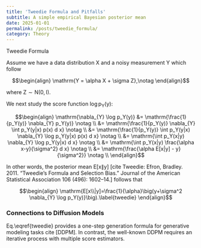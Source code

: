```yaml
---
title: 'Tweedie Formula and Pitfalls'
subtitle: A simple empirical Bayesian posterior mean
date: 2025-01-01
permalink: /posts/tweedie_formula/
category: Theory
---
```


Tweedie Formula

Assume we have a data distribution $\mathrm{X}$ and a noisy measurement $\mathrm{Y}$ which follow

$$\begin{align}
    \mathrm{Y = \alpha X + \sigma Z},\notag
\end{align}$$

where $\mathrm{Z \sim N(0, {I})}$.


We next study the score function $\mathrm{\log p_Y(y)}$:

$$\begin{align}
    \mathrm{\nabla_{Y} \log p_Y(y)} &= \mathrm{\frac{1}{p_Y(y)} \nabla_{Y} p_Y(y)} \notag \\
                           &= \mathrm{\frac{1}{p_Y(y)} \nabla_{Y} \int p_Y(y|x) p(x) d x} \notag \\
                           &= \mathrm{\frac{1}{p_Y(y)} \int p_Y(y|x) \nabla_{Y} \log p_Y(y|x) p(x) d x} \notag \\
                           &= \mathrm{\int p_Y(x|y) \nabla_{Y} \log p_Y(y|x) d x} \notag \\
                           &= \mathrm{\int p_Y(x|y) \frac{\alpha x-y}{\sigma^2} d x} \notag \\
                           &= \mathrm{\frac{\alpha E[x|y] - y}{\sigma^2}} \notag \\
\end{align}$$

In other words, the posterior mean $\mathrm{E[x\|y]}$ [cite Tweedie: Efron, Bradley. 2011. “Tweedie’s Formula and Selection Bias.” Journal of the American Statistical Association 106 (496): 1602–14.] follows that 


$$\begin{align}
    \mathrm{E[x\\|y]=\frac{1}{\alpha}\big(y+\sigma^2 \nabla_{Y} \log p_Y(y)}\big).\label{tweedie}
\end{align}$$


### Connections to Diffusion Models

Eq.\eqref{tweedie} provides a one-step generation formula for generative modeling tasks cite [DDPM]. In contrast, the well-known DDPM requires an iterative process with multiple score estimators.